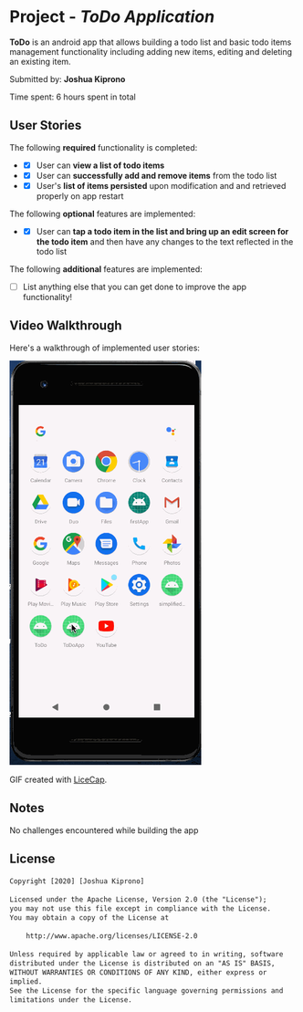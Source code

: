 # Project  - *ToDo Application*

**ToDo** is an android app that allows building a todo list and basic todo items management functionality including adding new items, editing and deleting an existing item.

Submitted by: **Joshua Kiprono**

Time spent: 6 hours spent in total

## User Stories

The following **required** functionality is completed:

* -[x] User can **view a list of todo items**
* -[x] User can **successfully add and remove items** from the todo list
* -[x] User's **list of items persisted** upon modification and and retrieved properly on app restart

The following **optional** features are implemented:

* -[x] User can **tap a todo item in the list and bring up an edit screen for the todo item** and then have any changes to the text reflected in the todo list

The following **additional** features are implemented:

* [ ] List anything else that you can get done to improve the app functionality!

## Video Walkthrough

Here's a walkthrough of implemented user stories:

<img src='https://github.com/JoshuaKiplimo/ToDoApp/blob/master/todo2.gif' title='Video Walkthrough' width='' alt='Video Walkthrough' />

GIF created with [LiceCap](http://www.cockos.com/licecap/).

## Notes
No challenges encountered while building the app

## License

    Copyright [2020] [Joshua Kiprono]

    Licensed under the Apache License, Version 2.0 (the "License");
    you may not use this file except in compliance with the License.
    You may obtain a copy of the License at

        http://www.apache.org/licenses/LICENSE-2.0

    Unless required by applicable law or agreed to in writing, software
    distributed under the License is distributed on an "AS IS" BASIS,
    WITHOUT WARRANTIES OR CONDITIONS OF ANY KIND, either express or implied.
    See the License for the specific language governing permissions and
    limitations under the License.

